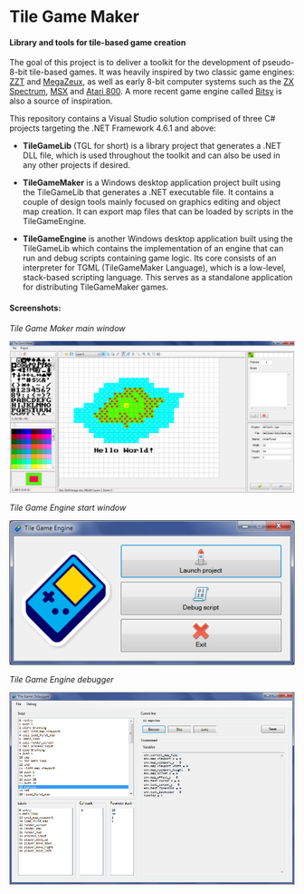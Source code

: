 # Tile Game Maker
#### Library and tools for tile-based game creation

The goal of this project is to deliver a toolkit for the development of pseudo-8-bit tile-based games. It was heavily inspired by two classic game engines: [ZZT](https://museumofzzt.com/) and [MegaZeux](https://vault.digitalmzx.net/index.php), as well as early 8-bit computer systems such as the [ZX Spectrum](https://en.wikipedia.org/wiki/ZX_Spectrum), [MSX](https://en.wikipedia.org/wiki/MSX) and [Atari 800](https://en.wikipedia.org/wiki/Atari_8-bit_family). A more recent game engine called [Bitsy](https://ledoux.itch.io/bitsy) is also a source of inspiration.

This repository contains a Visual Studio solution comprised of three C# projects targeting the .NET Framework 4.6.1 and above:

- **TileGameLib** (TGL for short) is a library project that generates a .NET DLL file, which is used throughout the toolkit and can also be used in any other projects if desired.

- **TileGameMaker** is a Windows desktop application project built using the TileGameLib that generates a .NET executable file. It contains a couple of design tools mainly focused on graphics editing and object map creation. It can export map files that can be loaded by scripts in the TileGameEngine.

- **TileGameEngine** is another Windows desktop application built using the TileGameLib which contains the implementation of an engine that can run and debug scripts containing game logic. Its core consists of an interpreter for TGML (TileGameMaker Language), which is a low-level, stack-based scripting language. This serves as a standalone application for distributing TileGameMaker games.

#### Screenshots:

*Tile Game Maker main window*

<img src="/Screenshots/tile_game_maker.png?raw=true" />

*Tile Game Engine start window*

<img src="/Screenshots/engine_start.png?raw=true" />

*Tile Game Engine debugger*

<img src="/Screenshots/engine_debugger.png?raw=true" />
